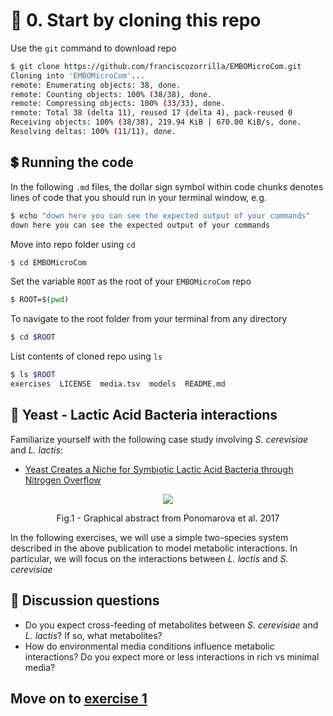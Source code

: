 # 🏁 0. Start by cloning this repo

Use the `git` command to download repo
```bash
$ git clone https://github.com/franciscozorrilla/EMBOMicroCom.git
Cloning into 'EMBOMicroCom'...
remote: Enumerating objects: 38, done.
remote: Counting objects: 100% (38/38), done.
remote: Compressing objects: 100% (33/33), done.
remote: Total 38 (delta 11), reused 17 (delta 4), pack-reused 0
Receiving objects: 100% (38/38), 219.94 KiB | 670.00 KiB/s, done.
Resolving deltas: 100% (11/11), done.
```

## 💲 Running the code

In the following `.md` files, the dollar sign symbol within code chunks denotes lines of code that you should run in your terminal window, e.g.
```bash
$ echo "down here you can see the expected output of your commands"
down here you can see the expected output of your commands
```

Move into repo folder using `cd`
```bash
$ cd EMBOMicroCom
```

Set the variable `ROOT` as the root of your `EMBOMicroCom` repo 
```bash
$ ROOT=$(pwd)
```

To navigate to the root folder from your terminal from any directory
```bash
$ cd $ROOT
```

List contents of cloned repo using `ls`
```bash
$ ls $ROOT
exercises  LICENSE  media.tsv  models  README.md
```

## 🥛 Yeast - Lactic Acid Bacteria interactions

Familiarize yourself with the following case study involving *S. cerevisiae* and *L. lactis*:

* [Yeast Creates a Niche for Symbiotic Lactic Acid Bacteria through Nitrogen Overflow](https://www.sciencedirect.com/science/article/pii/S2405471217303903)

<p align="center"><img src="https://user-images.githubusercontent.com/35606471/195670251-b73df0b0-8694-49a2-a181-991fd6114016.png" /></p>
<p align = "center">
Fig.1 - Graphical abstract from Ponomarova et al. 2017
</p>


In the following exercises, we will use a simple two-species system described in the above publication to model metabolic interactions. In particular, we will focus on the interactions between *L. lactis* and *S. cerevisiae*

## 💎 Discussion questions

* Do you expect cross-feeding of metabolites between *S. cerevisiae* and *L. lactis*? If so, what metabolites?
* How do environmental media conditions influence metabolic interactions? Do you expect more or less interactions in rich vs minimal media?

## Move on to [exercise 1](https://github.com/franciscozorrilla/EMBOMicroCom/blob/main/exercises/exercise_1.md)
